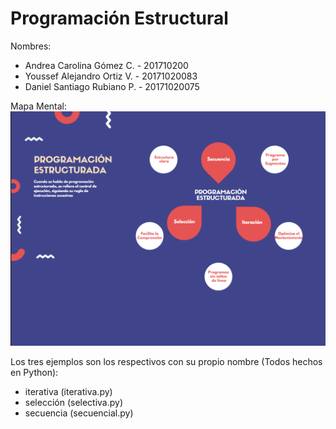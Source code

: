 # Programación Estructural

Nombres: 
* Andrea Carolina Gómez C. - 201710200
* Youssef Alejandro Ortiz V. - 20171020083
* Daniel Santiago Rubiano P. - 20171020075


Mapa Mental: 
![Hola](https://github.com/NeilPolitum/Programaci-n-Estructural/blob/master/ProgEstr.png)

Los tres ejemplos son los respectivos con su propio nombre (Todos hechos en Python):
* iterativa (iterativa.py)
* selección (selectiva.py)
* secuencia (secuencial.py)
